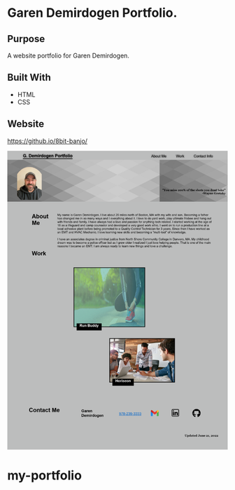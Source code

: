 # Garen Demirdogen Portfolio.

## Purpose
A website portfolio for Garen Demirdogen.

## Built With
* HTML
* CSS

## Website
https://github.io/8bit-banjo/

![alt text](./assets/images/Portfolio%20Screenshot.png "Screenshot of my portfolio")
# my-portfolio

